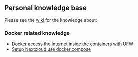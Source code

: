 ## Personal knowledge base
Please see the [wiki](https://github.com/step-chen/knowledge/wiki) for the knowledge about:
### Docker related knowledge
* [Docker access the Internet inside the containers with UFW](https://github.com/step-chen/knowledge/wiki/Docker-access-the-Internet-inside-the-containers-with-UFW)
* [Setup Nextcloud use docker compose](https://github.com/step-chen/knowledge/wiki/Docker-Compose-Nextcloud)
